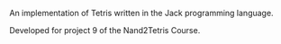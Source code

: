 An implementation of Tetris written in the Jack programming language.

Developed for project 9 of the Nand2Tetris Course.
